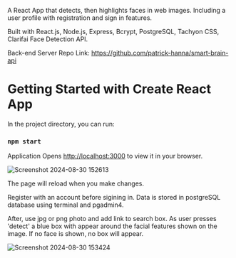 A React App that detects, then highlights faces in web images. Including a user profile with registration and sign in features.

Built with React.js, Node.js, Express, Bcrypt, PostgreSQL, Tachyon CSS, Clarifai Face Detection API.

Back-end Server Repo Link: https://github.com/patrick-hanna/smart-brain-api


# Getting Started with Create React App

In the project directory, you can run:

### `npm start`

Application Opens [http://localhost:3000](http://localhost:3000) to view it in your browser.

![Screenshot 2024-08-30 152613](https://github.com/user-attachments/assets/2b7959b9-aba7-4f69-bf81-b3dc45772ead)


The page will reload when you make changes.

Register with an account before sigining in. Data is stored in postgreSQL database using terminal and pgadmin4. 

After, use jpg or png photo and add link to search box. As user presses 'detect' a blue box with appear around the facial features shown on the image.
If no face is shown, no box will appear.

![Screenshot 2024-08-30 153424](https://github.com/user-attachments/assets/2c72d623-4679-4e5e-b6ed-3c28ce35a57b)
